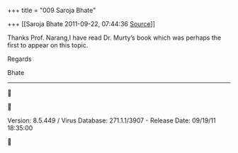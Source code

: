 +++
title = "009 Saroja Bhate"

+++
[[Saroja Bhate	2011-09-22, 07:44:36 [Source](https://groups.google.com/g/bvparishat/c/MpFGPJT8G3U)]]



Thanks Prof. Narang,I have read Dr. Murty’s book which was perhaps the first to appear on this topic.

Regards

Bhate



------------------------------------------------------------------------





Version: 8.5.449 / Virus Database: 271.1.1/3907 - Release Date: 09/19/11 18:35:00




